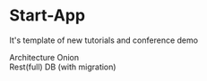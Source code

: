 # Start-App
It's template of new tutorials and conference demo  

Architecture
Onion  
Rest(full) 
DB (with migration)
